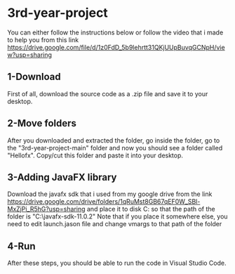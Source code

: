 # 3rd-year-project
You can either follow the instructions below or follow the video that i made to help you from this link https://drive.google.com/file/d/1z0FdD_5b9lehrtt31QKjUUpBuvqGCNpH/view?usp=sharing
## 1-Download
First of all, download the source code as a .zip file and save it to your desktop.
## 2-Move folders
After you downloaded and extracted the folder, go inside the folder, go to the "3rd-year-project-main" folder and now you should see a folder called "Hellofx". Copy/cut this folder and paste it into your desktop.
## 3-Adding JavaFX library
Download the javafx sdk that i used from my google drive from the link https://drive.google.com/drive/folders/1qRuMst8GB67qEF0W_SBl-MxZjPi_R5hG?usp=sharing and place it to disk C: so that the path of the folder is "C:\javafx-sdk-11.0.2"
Note that if you place it somewhere else,  you need to edit launch.jason file and change vmargs to that path of the folder
## 4-Run
After these steps, you should be able to run the code in Visual Studio Code.

